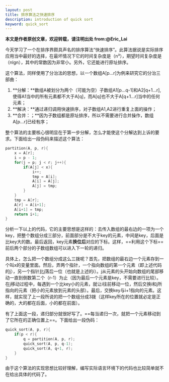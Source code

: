 ```yaml
---
layout: post
title: 排序算法之快速排序
description: introduction of quick sort
keyword: quick_sort 
---
```

**本文是作者原创文章，欢迎转载，请注明出处 from:@Eric_Lai**


今天学习了一个在排序界颇具声名的排序算法“快速排序”。此算法据说是实际排序应用当中最好的选择，在最坏情况下它的时间复杂度是（n³），期望时间复杂度是（nlgn），其中的常数因为非常小。另外，它还能进行原址排序。

这个算法，同样使用了分治法的思想，以一个数组A[p...r]为例来研究它的分治三部曲：

1. **分解：**数组A被划分为两个（可能为空）子数组A1[p...q-1]和A2[q+1...r],使得A1当中的所有元素都不大于A[q]，而A[q]也不大于A[q+1...r]当中的任何元素；
2. **解决：**通过递归调用快速排序，对子数组A1,A2进行重复上面的操作；
3. **合并：；**因为子数组都是原址排序，所以不需要进行合并操作，数组A[p...r]已经有序；

整个算法的主要核心很明显在于第一步分解，怎么才能使这个分解达到上诉的要求。下面给出一段伪码来描述这个算法：

``` C
partition(A, p, r){
	x = A[r];
	i = p - 1; 
	for(j = p; j < r; j++){
		if(A[j] < x){
			i++;
			tmp = A[i];
			A[i] = A[j];
			A[j] = tmp;
		}
	}
	tmp = A[r];
	A[r] = A[i+1];
	A[i+1] = tmp;
	return i+1;
}
```
分析一下以上的代码，它的主要思想是这样的：去传入数组的最右边的一项为一个key，把整个数组分成三部分，前面部分是不大于key的元素，中间是key，后面是比key大的数。最后返回，key元素**换位后**对应的下标。这样，==利用这个下标==前后两个部分的子数组数组可以进入下一轮的递归。

具体上，怎么把一个数组分成这么三拨呢？首先，把数组的最右边一个元素存到一个叫x的变量里面。然后，弄两个指针，一个指向数组的第一个元素（即上述代码的j），另一个指针比j落后一位（也就是上述的i）。j从元素的头开始向数组的尾部移动一直到倒数第二个（r-1）为止（因为最后一个元素是key，不需要进行比较）。在j移动过程中，每遇到一个比key小的元素，就让i往前移动一位，然后交换i和j所指向的元素（把小的元素放到元素的头部）。最后，交换key与i+1指向的元素。这样，就实现了上一段所说的把一个数组分成3拨（这样key所在的位置就必定是正确的，大的都在后面，小的都在前面）。

有了上面这一段，递归部分就很好写了。==每当递归一次，就把一个元素移动到了它所在的正确位置上==。下面给出一段伪码：

``` C
quick_sort(A, p, r){
	if(p < r){
		q = partition(A, p, r);
		quick_sort(A, p, q-1);
		quick_sort(A, q+1, r);
	}
}
```

由于这个算法的实现思想比较好理解，编写实际语言环境下的代码也比较简单就不在给出具体的代码了。
